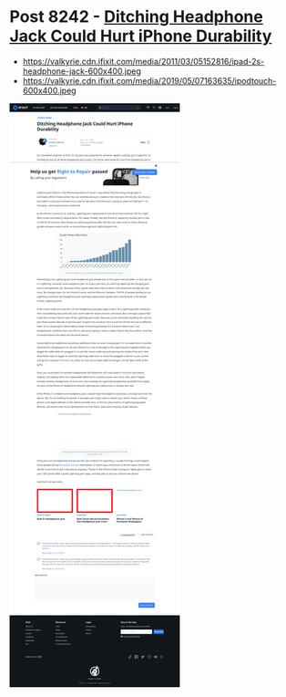 # Post 8242 - [Ditching Headphone Jack Could Hurt iPhone Durability](https://www.ifixit.com/News/8242/headphone-jack-iphone)

- https://valkyrie.cdn.ifixit.com/media/2011/03/05152816/ipad-2s-headphone-jack-600x400.jpeg
- https://valkyrie.cdn.ifixit.com/media/2019/05/07163635/ipodtouch-600x400.jpeg

![screencap](screenshots/d5e410c8-05a5-4bcf-9bae-5e5f8ca8e218.png)
